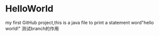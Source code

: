 # HelloWorld
my first GitHub project,this is a java file to print a statement word"hello world!"
测试branch的作用
